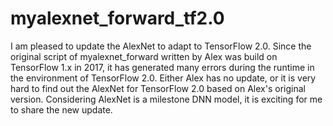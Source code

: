 # myalexnet_forward_tf2.0
I am pleased to update the AlexNet to adapt to TensorFlow 2.0. Since the original script of myalexnet_forward written by Alex was build on TensorFlow 1.x in 2017, it has generated many errors during the runtime in the environment of TensorFlow 2.0. Either Alex has no update, or it is very hard to find out the AlexNet for TensorFlow 2.0 based on Alex's original version. Considering AlexNet is a milestone DNN model, it is exciting for me to share the new update. 
